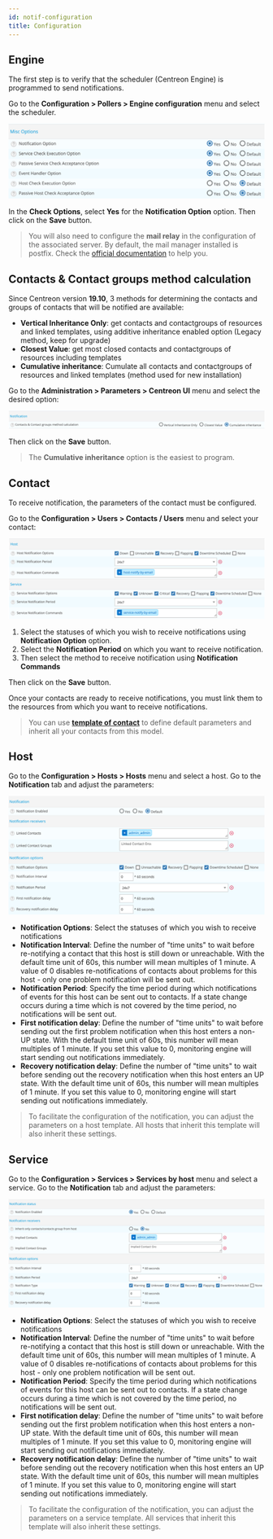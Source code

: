 ```yaml
---
id: notif-configuration
title: Configuration
---
```


## Engine

The first step is to verify that the scheduler (Centreon Engine) is programmed to send notifications.

Go to the **Configuration > Pollers > Engine configuration** menu and select the scheduler.

![image](../assets/alerts/notif_engine_conf.png)

In the **Check Options**, select **Yes** for the **Notification Option** option. Then click on the **Save** button.

> You will also need to configure the **mail relay** in the configuration of the associated server.
> By default, the mail manager installed is postfix. Check the [official documentation](http://www.postfix.org/BASIC_CONFIGURATION_README) to help you.


## Contacts & Contact groups method calculation

Since Centreon version **19.10**, 3 methods for determining the contacts and groups of contacts that will be notified
are available:

* **Vertical Inheritance Only**: get contacts and contactgroups of resources and linked templates, using additive
inheritance enabled option (Legacy method, keep for upgrade)
* **Closest Value**: get most closed contacts and contactgroups of resources including templates
* **Cumulative inheritance**: Cumulate all contacts and contactgroups of resources and linked templates (method used
for new installation)

Go to the **Administration > Parameters > Centreon UI** menu and select the desired option:

![image](../assets/alerts/notif_centreon_config.png)

Then click on the **Save** button.

> The **Cumulative inheritance** option is the easiest to program.

## Contact

To receive notification, the parameters of the contact must be configured.

Go to the **Configuration > Users > Contacts / Users** menu and select your contact:

![image](../assets/alerts/notif_contact_config.png)

1. Select the statuses of which you wish to receive notifications using **Notification Option** option.
2. Select the **Notification Period** on which you want to receive notification.
3. Then select the method to receive notification using **Notification Commands**

Then click on the **Save** button.

Once your contacts are ready to receive notifications, you must link them to the resources from which you want to
receive notifications.

> You can use **[template of
> contact](../monitoring/templates#contact-templates)** to define default
> parameters and inherit all your contacts from this model.

## Host

Go to the **Configuration > Hosts > Hosts** menu and select a host. Go to the **Notification** tab and adjust the
parameters:

![image](../assets/alerts/notif_host_config.png)

* **Notification Options**: Select the statuses of which you wish to receive notifications
* **Notification Interval**: Define the number of "time units" to wait before re-notifying a contact that this host is
still down or unreachable. With the default time unit of 60s, this number will mean multiples of 1 minute. A value of
0 disables re-notifications of contacts about problems for this host - only one problem notification will be sent out.
* **Notification Period**: Specify the time period during which notifications of events for this host can be sent out
to contacts. If a state change occurs during a time which is not covered by the time period, no notifications will be
sent out.
* **First notification delay**: Define the number of "time units" to wait before sending out the first problem
notification when this host enters a non-UP state. With the default time unit of 60s, this number will mean multiples
of 1 minute. If you set this value to 0, monitoring engine will start sending out notifications immediately.
* **Recovery notification delay**: Define the number of "time units" to wait before sending out the recovery
notification when this host enters an UP state. With the default time unit of 60s, this number will mean multiples of
1 minute. If you set this value to 0, monitoring engine will start sending out notifications immediately.

> To facilitate the configuration of the notification, you can adjust the parameters on a host template. All hosts that
> inherit this template will also inherit these settings.

## Service

Go to the **Configuration > Services > Services by host** menu and select a service. Go to the **Notification** tab and
adjust the parameters:

![image](../assets/alerts/notif_service_config.png)

* **Notification Options**: Select the statuses of which you wish to receive notifications
* **Notification Interval**: Define the number of "time units" to wait before re-notifying a contact that this host is
still down or unreachable. With the default time unit of 60s, this number will mean multiples of 1 minute. A value of
0 disables re-notifications of contacts about problems for this host - only one problem notification will be sent out.
* **Notification Period**: Specify the time period during which notifications of events for this host can be sent out
to contacts. If a state change occurs during a time which is not covered by the time period, no notifications will be
sent out.
* **First notification delay**: Define the number of "time units" to wait before sending out the first problem
notification when this host enters a non-UP state. With the default time unit of 60s, this number will mean multiples
of 1 minute. If you set this value to 0, monitoring engine will start sending out notifications immediately.
* **Recovery notification delay**: Define the number of "time units" to wait before sending out the recovery
notification when this host enters an UP state. With the default time unit of 60s, this number will mean multiples of
1 minute. If you set this value to 0, monitoring engine will start sending out notifications immediately.

> To facilitate the configuration of the notification, you can adjust the parameters on a service template. All services
> that inherit this template will also inherit these settings.
